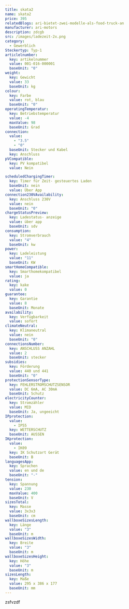 ```yaml
---
title: skata2
name: skata2
price: 395
relatedBlogs: ari-bietet-zwei-modelle-als-food-truck-an
manufacturer: ari-motors
description: zdcgb
src: /images/ladezeit-2x.png
category:
  - Gewerblich
Steckertyp: Typ-1
articlelnumber:
  key: artikelnummer
  value: 001-016-000001
  baseUnit: "0"
weight:
  key: Gewicht
  value: 33
  baseUnit: kg
colour:
  key: Farbe
  value: rot, blau
  baseUnit: "0"
operatingTemperatur:
  key: Betriebstemperatur
  value: -4
  maxValue: 98
  baseUnit: Grad
connection:
  value:
    - "3.5"
    - "0"
  baseUnit: Stecker und Kabel
  key: Anschluss
pVCompatible:
  key: PV kompatibel
  value: Nein

scheduledChargingTimer:
  key: Timer für Zeit- gesteuertes Laden
  baseUnit: nein
  value: Über App
connection230VAvailability:
  key: Anschluss 230V
  value: nein
  baseUnit: "0"
chargeStatusPreview:
  key: Ladestatus- anzeige
  value: über app
  baseUnit: sdv
consumption:
  key: Stromverbrauch
  value: "4"
  baseUnit: kw
power:
  key: Ladeleistung
  value: "11"
  baseUnit: KW
smartHomeCompatible:
  key: Smarthomekompatibel
  value: ja
rating:
  key: kake
  value: 0
guarantee:
  key: Garantie
  value: 8
  baseUnit: Monate
availability:
  key: Verfügbarkeit
  value: sofort
climateNeutral:
  key: Klimaneutral
  value: nein
  baseUnit: "0"
connectionsNumber:
  key: ANSCHLUSS ANZAHL
  value: 2
  baseUnit: stecker
subsidies:
  key: Förderung
  value: 440 und 441
  baseUnit: "0"
protectionSensorType:
  key: FEHLERSTROMSCHUTZSENSOR
  value: DC 6mA, AC 30mA
  baseUnit: Schutz
electricityCounter:
  key: Stromzähler
  value: MID
  baseUnit: Ja, ungeeicht
IPprotection:
  value:
    - IP55
  key: WETTERSCHUTZ
  baseUnit: AUSSEN
IKprotection:
  value:
    - IK09
  key: IK Schutzart Gerät
  baseUnit: B
languagesApp:
  key: Sprachen
  value: en und de
  baseUnit: "-"
tension:
  key: Spannung
  value: 230
  maxValue: 400
  baseUnit: V
sizesTotal:
  key: Masse
  value: 3x3x3
  baseUnit: cm
wallboxeSizesLength:
  key: Länge
  value: "3"
  baseUnit: m
wallboxeSizesWidth:
  key: Breite
  value: "3"
  baseUnit: m
wallboxeSizesHeight:
  key: Höhe
  value: "3"
  baseUnit: m
sizesLength:
  key: Maße
  value: 295 x 386 x 177
  baseUnit: mm
---
```


zsfvzdf
